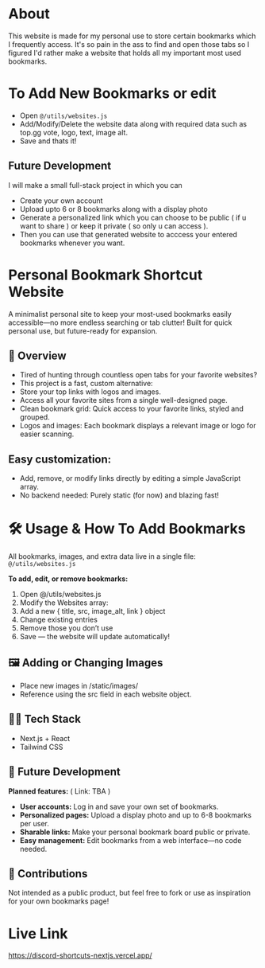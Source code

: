 # About  
This website is made for my personal use to store certain bookmarks which I frequently access. It's so pain in the ass to find and open those tabs so I figured I'd rather make a website that holds all my important most used bookmarks.

# To Add New Bookmarks or edit
- Open `@/utils/websites.js`
- Add/Modify/Delete the website data along with required data such as top.gg vote, logo, text, image alt.
- Save and thats it!

## Future Development
I will make a small full-stack project in which you can
- Create your own account
- Upload upto 6 or 8 bookmarks along with a display photo
- Generate a personalized link which you can choose to be public ( if u want to share ) or keep it private ( so only u can access ).
- Then you can use that generated website to acccess your entered bookmarks whenever you want.




# Personal Bookmark Shortcut Website
A minimalist personal site to keep your most-used bookmarks easily accessible—no more endless searching or tab clutter!
Built for quick personal use, but future-ready for expansion.

## 🚀 Overview
- Tired of hunting through countless open tabs for your favorite websites?
- This project is a fast, custom alternative:
- Store your top links with logos and images.
- Access all your favorite sites from a single well-designed page.
- Clean bookmark grid: Quick access to your favorite links, styled and grouped.
- Logos and images: Each bookmark displays a relevant image or logo for easier scanning.
## Easy customization:
- Add, remove, or modify links directly by editing a simple JavaScript array.
- No backend needed: Purely static (for now) and blazing fast!

# 🛠️ Usage & How To Add Bookmarks
All bookmarks, images, and extra data live in a single file:
`@/utils/websites.js`

**To add, edit, or remove bookmarks:**
1. Open @/utils/websites.js
2. Modify the Websites array:
3. Add a new { title, src, image_alt, link } object
4. Change existing entries
5. Remove those you don’t use
6. Save — the website will update automatically!

## 🖼️ Adding or Changing Images
- Place new images in /static/images/
- Reference using the src field in each website object.

## 🧑‍💻 Tech Stack
- Next.js + React
- Tailwind CSS

## 🚧 Future Development
**Planned features:** ( Link: TBA )
- **User accounts:** Log in and save your own set of bookmarks.
- **Personalized pages:** Upload a display photo and up to 6-8 bookmarks per user.
- **Sharable links:** Make your personal bookmark board public or private.
- **Easy management:** Edit bookmarks from a web interface—no code needed.

## 🤝 Contributions
Not intended as a public product, but feel free to fork or use as inspiration for your own bookmarks page!

# Live Link
https://discord-shortcuts-nextjs.vercel.app/